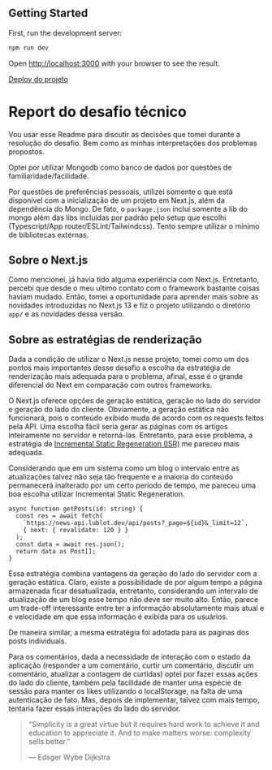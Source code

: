 ## Getting Started

First, run the development server:
```bash
npm run dev
```
Open [http://localhost:3000](http://localhost:3000) with your browser to see the result.

[Deploy do projeto](https://miniblog-mocha.vercel.app/)


# Report do desafio técnico

Vou usar esse Readme para discutir as decisões que tomei durante a resolução do desafio. Bem como as minhas interpretações dos problemas propostos.

Optei por utilizar Mongodb como banco de dados por questões de familiaridade/facilidade.

Por questões de preferências pessoais, utilizei somente o que está disponível com a inicialização de um projeto em Next.js, além da dependência do Mongo. De fato, o `package.json` inclui somente a lib do mongo além das libs incluídas por padrão pelo setup que escolhi (Typescript/App router/ESLint/Tailwindcss). Tento sempre utilizar o mínimo de bibliotecas externas.

## Sobre o Next.js

Como mencionei, já havia tido alguma experiência com Next.js. Entretanto, percebi que desde o meu ultimo contato com o framework bastante coisas haviam mudado. Então, tomei a oportunidade para aprender mais sobre as novidades introduzidas no Next.js 13 e fiz o projeto utilizando o diretório `app/` e as novidades dessa versão.

## Sobre as estratégias de renderização

Dada a condição de utilizar o Next.js nesse projeto, tomei como um dos pontos mais importantes desse desafio a escolha da estratégia de renderização mais adequada para o problema, afinal, esse é o grande diferencial do Next em comparação com outros frameworks.

O Next.js oferece opções de geração estática, geração no lado do servidor e geração do lado do cliente. Obviamente, a geração estática não funcionará, pois o conteúdo exibido muda de acordo com os requests feitos pela API. Uma escolha fácil seria gerar as páginas com os artigos inteiramente no servidor e retorná-las. Entretanto, para esse problema, a estratégia de [Incremental Static Regeneration (ISR)](https://nextjs.org/docs/app/building-your-application/upgrading/app-router-migration#incremental-static-regeneration-getstaticprops-with-revalidate) me pareceu mais adequada.

Considerando que em um sistema como um blog o intervalo entre as atualizações talvez não seja tão frequente e a maioria do conteúdo permanecerá inalterado por um certo período de tempo, me pareceu uma boa escolha utilizar Incremental Static Regeneration.

```
async function getPosts(id: string) {
  const res = await fetch(
    `https://news-api.lublot.dev/api/posts?_page=${id}&_limit=12`,
    { next: { revalidate: 120 } }
  );
  const data = await res.json();
  return data as Post[];
}
```

Essa estratégia combina vantagens da geração do lado do servidor com a geração estática. Claro, existe a possibilidade de por algum tempo a página armazenada ficar desatualizada, entretanto, considerando um intervalo de atualização de um blog esse tempo não deve ser muito alto. Então, parece um trade-off interessante entre ter a informação absolutamente mais atual e e velocidade em que essa informação é exibida para os usuários.

De maneira similar, a mesma estratégia foi adotada para as paginas dos posts individuais.

Para os comentários, dada a necessidade de interação com o estado da aplicação (responder a um comentário, curtir um comentário, discutir um comentário, atualizar a contagem de curtidas) optei por fazer essas ações do lado do cliente, também pela facilidade de manter uma espécie de sessão para manter os likes utilizando o localStorage, na falta de uma autenticação de fato. Mas, depois de implementar, talvez com mais tempo, tentaria fazer essas interações do lado do servidor.

>“Simplicity is a great virtue but it requires hard work to achieve it and education to appreciate it. And to make matters worse: complexity sells better.”
>
>― Edsger Wybe Dijkstra
